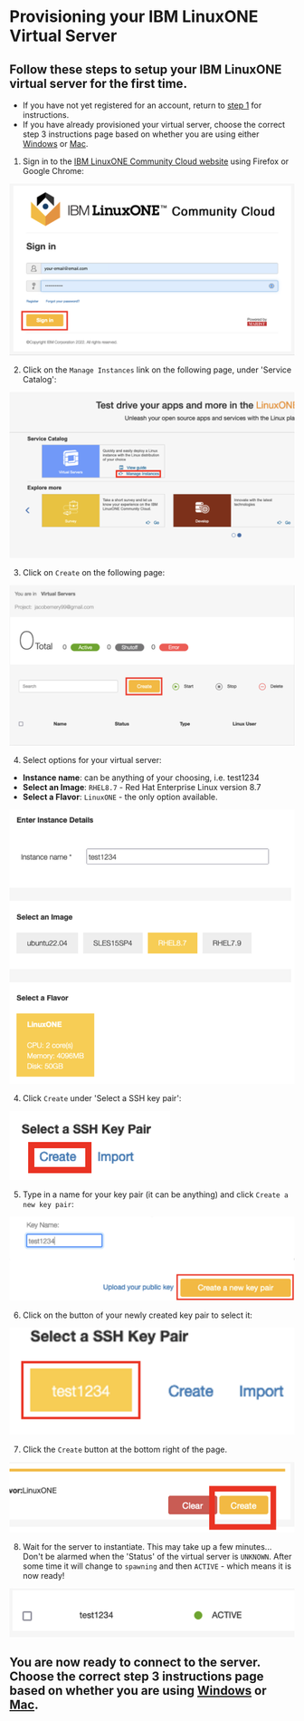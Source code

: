 # Provisioning your IBM LinuxONE Virtual Server
## Follow these steps to setup your IBM LinuxONE virtual server for the first time.
* If you have not yet registered for an account, return to [step 1](./1_register.md) for instructions. 
* If you have already provisioned your virtual server, choose the correct step 3 instructions page based on whether you are using either [Windows](./3_windows_connect.md) or [Mac](./3_mac_connect.md).

1) Sign in to the [IBM LinuxONE Community Cloud website](https://linuxone.cloud.marist.edu/#/login) using Firefox or Google Chrome: 

![sign-in](../images/sign-in.png)

2) Click on the `Manage Instances` link on the following page, under 'Service Catalog':

![manage-instances](../images/manage-instances.png)

3) Click on `Create` on the following page:

![create](../images/create.png)

4) Select options for your virtual server:
* <b>Instance name</b>: can be anything of your choosing, i.e. test1234
* <b>Select an Image</b>: `RHEL8.7` - Red Hat Enterprise Linux version 8.7
* <b>Select a Flavor</b>: `LinuxONE` - the only option available.

![server-info](../images/server-info.png)

4) Click `Create` under 'Select a SSH key pair':

![create-key](../images/create-key.png) 

5) Type in a name for your key pair (it can be anything) and click `Create a new key pair`:

![create-key-name](../images/create-key-name.png) 

6) Click on the button of your newly created key pair to select it:

![select-key](../images/select-key.png)

7) Click the `Create` button at the bottom right of the page.

![create-server](../images/create-server.png)

8) Wait for the server to instantiate. This may take up a few minutes... \
Don't be alarmed when the 'Status' of the virtual server is `UNKNOWN`. After some time it will change to `spawning` and then `ACTIVE` - which means it is now ready!

![server-active](../images/server-active.png)

## You are now ready to connect to the server. Choose the correct step 3 instructions page based on whether you are using [Windows](./3_windows_connect.md) or [Mac](./3_mac_connect.md).
